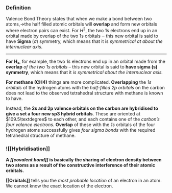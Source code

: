 
### Definition
Valence Bond Theory states that when we make a bond between two atoms,→the half filled atomic orbitals will **overlap** and form new orbitals where electron pairs can exist. For $H^2$, the two 1s electrons end up in an orbital made by overlap of the two 1s orbitals ‒ this new orbital is said to have **Sigma** ($\sigma$) symmetry, which means that it is _symmetrical at about the internuclear axis_.

---

**For H₂**, for example, the two *1s* electrons end up in an orbital made from the **overlap** *of the two 1s orbitals* – this new orbital is said to **have sigma (s) symmetry**, which means that it *is symmetrical about the internuclear axis.*

**For methane (CH4)** things are more complicated. **Overlapping** the *1s orbitals* of the hydrogen atoms with the *half-filled 2p orbitals* on the carbon does not lead to the observed tetrahedral structure with methane is known to have.

Instead, the **2s and 2p valence orbitals on the carbon are hybridised to give a set a four new sp3 hybrid orbitals**. These are oriented at $109.5\textdegree$ to each other, and each contains one of the *carbon’s four valence electrons*. **Overlap** of these with the *1s* orbitals of the four hydrogen atoms successfully gives *four sigma bonds* with the required tetrahedral structure of methane.

### ![[Hybridisation]]
**A *[[covalent bond]]* is basically the sharing of electron density between two atoms as a result of the constructive interference of their atomic orbitals.**

**[[Orbitals]]** tells you the *most probable location* of an electron in an atom. We cannot know the exact location of the electron.




